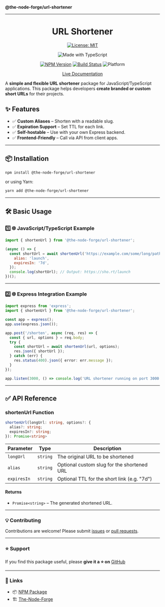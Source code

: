**@the-node-forge/url-shortener**

---

<div align="center">

# URL Shortener

[![License: MIT](https://img.shields.io/badge/License-MIT-yellow.svg)](https://opensource.org/licenses/MIT)

![Made with TypeScript](https://img.shields.io/badge/Made%20with-TypeScript-007acc)

[![NPM Version](https://img.shields.io/npm/v/@the-node-forge/url-shortener)](https://www.npmjs.com/package/@the-node-forge/url-shortener)
[![Build Status](https://img.shields.io/github/actions/workflow/status/the-node-forge/url-shortener/ci.yaml?branch=main)](https://github.com/The-Node-Forge/url-shortener/actions)
![Platform](https://img.shields.io/badge/platform-node.js%20%7C%20browser-brightgreen)

[Live Documentation](https://the-node-forge.github.io/url-shortener/)

</div>

A **simple and flexible URL shortener** package for JavaScript/TypeScript
applications. This package helps developers **create branded or custom short URLs**
for their projects.

## ✨ Features

- ✅ **Custom Aliases** – Shorten with a readable slug.
- ✅ **Expiration Support** – Set TTL for each link.
- ✅ **Self-hostable** – Use with your own Express backend.
- ✅ **Frontend-Friendly** – Call via API from client apps.

---

## 📦 Installation

```sh
npm install @the-node-forge/url-shortener
```

or using Yarn:

```sh
yarn add @the-node-forge/url-shortener
```

---

## 🛠️ Basic Usage

### **1️⃣ 🌐 JavaScript/TypeScript Example**

```javascript
import { shortenUrl } from '@the-node-forge/url-shortener';

(async () => {
  const shortUrl = await shortenUrl('https://example.com/some/long/path', {
    alias: 'launch',
    expiresIn: '7d',
  });
  console.log(shortUrl); // Output: https://sho.rt/launch
})();
```

---

### 2️⃣ 🌐 Express Integration Example

```typescript
import express from 'express';
import { shortenUrl } from '@the-node-forge/url-shortener';

const app = express();
app.use(express.json());

app.post('/shorten', async (req, res) => {
  const { url, options } = req.body;
  try {
    const shortUrl = await shortenUrl(url, options);
    res.json({ shortUrl });
  } catch (err) {
    res.status(400).json({ error: err.message });
  }
});

app.listen(3000, () => console.log('URL shortener running on port 3000'));
```

---

## ✅ **API Reference**

### **shortenUrl Function**

```typescript
shortenUrl(longUrl: string, options?: {
  alias?: string;
  expiresIn?: string;
}): Promise<string>
```

| Parameter   | Type     | Description                                 |
| ----------- | -------- | ------------------------------------------- |
| `longUrl`   | `string` | The original URL to be shortened            |
| `alias`     | `string` | Optional custom slug for the shortened URL  |
| `expiresIn` | `string` | Optional TTL for the short link (e.g. "7d") |

#### **Returns**

- `Promise<string>` – The generated shortened URL.

---

### 💡 **Contributing**

Contributions are welcome! Please submit
[issues](https://github.com/The-Node-Forge/url-shortener/issues) or
[pull requests](https://github.com/The-Node-Forge/url-shortener/pulls).

---

### ⭐ Support

If you find this package useful, please **give it a ⭐ on**
[GitHub](https://github.com/The-Node-Forge/url-shortener)

---

### 🔗 **Links**

- 📦 [NPM Package](https://www.npmjs.com/package/@the-node-forge/url-shortener)
- 🏗 [The-Node-Forge](https://github.com/The-Node-Forge)
